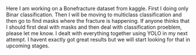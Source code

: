 Here I am working on a Bonefracture dataset from kaggle. First I doing only Binar classification. Then I will be moving to multiclass classification and then go to find masks where the fracture is happening. If anyone thinks that I should first deal with masks and then deal with classification proeblem, please let me know.
I dealt with everything together using YOLO in my next attempt. I havent exactly got great results but we will start looking for that in upcoming stages.
